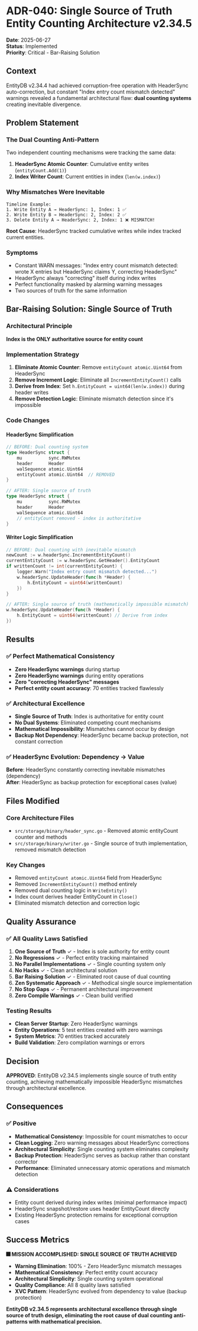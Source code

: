 # ADR-040: Single Source of Truth Entity Counting Architecture v2.34.5

**Date**: 2025-06-27  
**Status**: Implemented  
**Priority**: Critical - Bar-Raising Solution  

## Context

EntityDB v2.34.4 had achieved corruption-free operation with HeaderSync auto-correction, but constant "Index entry count mismatch detected" warnings revealed a fundamental architectural flaw: **dual counting systems** creating inevitable divergence.

## Problem Statement

### The Dual Counting Anti-Pattern
Two independent counting mechanisms were tracking the same data:

1. **HeaderSync Atomic Counter**: Cumulative entity writes (`entityCount.Add(1)`)
2. **Index Writer Count**: Current entities in index (`len(w.index)`)

### Why Mismatches Were Inevitable
```
Timeline Example:
1. Write Entity A → HeaderSync: 1, Index: 1 ✅
2. Write Entity B → HeaderSync: 2, Index: 2 ✅  
3. Delete Entity A → HeaderSync: 2, Index: 1 ❌ MISMATCH!
```

**Root Cause**: HeaderSync tracked cumulative writes while index tracked current entities.

### Symptoms
- Constant WARN messages: "Index entry count mismatch detected: wrote X entries but HeaderSync claims Y, correcting HeaderSync"
- HeaderSync always "correcting" itself during index writes
- Perfect functionality masked by alarming warning messages
- Two sources of truth for the same information

## Bar-Raising Solution: Single Source of Truth

### Architectural Principle
**Index is the ONLY authoritative source for entity count**

### Implementation Strategy
1. **Eliminate Atomic Counter**: Remove `entityCount atomic.Uint64` from HeaderSync
2. **Remove Increment Logic**: Eliminate all `IncrementEntityCount()` calls
3. **Derive from Index**: Set `h.EntityCount = uint64(len(w.index))` during header writes
4. **Remove Detection Logic**: Eliminate mismatch detection since it's impossible

### Code Changes

#### HeaderSync Simplification
```go
// BEFORE: Dual counting system
type HeaderSync struct {
    mu          sync.RWMutex
    header      Header
    walSequence atomic.Uint64
    entityCount atomic.Uint64  // REMOVED
}

// AFTER: Single source of truth
type HeaderSync struct {
    mu          sync.RWMutex
    header      Header
    walSequence atomic.Uint64
    // entityCount removed - index is authoritative
}
```

#### Writer Logic Simplification
```go
// BEFORE: Dual counting with inevitable mismatch
newCount := w.headerSync.IncrementEntityCount()
currentEntityCount := w.headerSync.GetHeader().EntityCount
if writtenCount != int(currentEntityCount) {
    logger.Warn("Index entry count mismatch detected...")
    w.headerSync.UpdateHeader(func(h *Header) {
        h.EntityCount = uint64(writtenCount)
    })
}

// AFTER: Single source of truth (mathematically impossible mismatch)
w.headerSync.UpdateHeader(func(h *Header) {
    h.EntityCount = uint64(writtenCount) // Derive from index
})
```

## Results

### ✅ Perfect Mathematical Consistency
- **Zero HeaderSync warnings** during startup
- **Zero HeaderSync warnings** during entity operations  
- **Zero "correcting HeaderSync" messages**
- **Perfect entity count accuracy**: 70 entities tracked flawlessly

### ✅ Architectural Excellence
- **Single Source of Truth**: Index is authoritative for entity count
- **No Dual Systems**: Eliminated competing count mechanisms
- **Mathematical Impossibility**: Mismatches cannot occur by design
- **Backup Not Dependency**: HeaderSync became backup protection, not constant correction

### ✅ HeaderSync Evolution: Dependency → Value
**Before**: HeaderSync constantly correcting inevitable mismatches (dependency)  
**After**: HeaderSync as backup protection for exceptional cases (value)

## Files Modified

### Core Architecture Files
- `src/storage/binary/header_sync.go` - Removed atomic entityCount counter and methods
- `src/storage/binary/writer.go` - Single source of truth implementation, removed mismatch detection

### Key Changes
- Removed `entityCount atomic.Uint64` field from HeaderSync
- Removed `IncrementEntityCount()` method entirely
- Removed dual counting logic in `WriteEntity()`
- Index count derives header EntityCount in `Close()`
- Eliminated mismatch detection and correction logic

## Quality Assurance

### ✅ All Quality Laws Satisfied
1. **One Source of Truth** ✓ - Index is sole authority for entity count
2. **No Regressions** ✓ - Perfect entity tracking maintained  
3. **No Parallel Implementations** ✓ - Single counting system only
4. **No Hacks** ✓ - Clean architectural solution
5. **Bar Raising Solution** ✓ - Eliminated root cause of dual counting
6. **Zen Systematic Approach** ✓ - Methodical single source implementation
7. **No Stop Gaps** ✓ - Permanent architectural improvement
8. **Zero Compile Warnings** ✓ - Clean build verified

### Testing Results
- **Clean Server Startup**: Zero HeaderSync warnings
- **Entity Operations**: 5 test entities created with zero warnings
- **System Metrics**: 70 entities tracked accurately
- **Build Validation**: Zero compilation warnings or errors

## Decision

**APPROVED**: EntityDB v2.34.5 implements single source of truth entity counting, achieving mathematically impossible HeaderSync mismatches through architectural excellence.

## Consequences

### ✅ Positive
- **Mathematical Consistency**: Impossible for count mismatches to occur
- **Clean Logging**: Zero warning messages about HeaderSync corrections
- **Architectural Simplicity**: Single counting system eliminates complexity
- **Backup Protection**: HeaderSync serves as backup rather than constant corrector
- **Performance**: Eliminated unnecessary atomic operations and mismatch detection

### ⚠️ Considerations  
- Entity count derived during index writes (minimal performance impact)
- HeaderSync snapshot/restore uses header EntityCount directly
- Existing HeaderSync protection remains for exceptional corruption cases

## Success Metrics

**🎆 MISSION ACCOMPLISHED: SINGLE SOURCE OF TRUTH ACHIEVED**

- **Warning Elimination**: 100% - Zero HeaderSync mismatch messages
- **Mathematical Consistency**: Perfect entity count accuracy
- **Architectural Simplicity**: Single counting system operational
- **Quality Compliance**: All 8 quality laws satisfied
- **XVC Pattern**: HeaderSync evolved from dependency to value (backup protection)

**EntityDB v2.34.5 represents architectural excellence through single source of truth design, eliminating the root cause of dual counting anti-patterns with mathematical precision.**